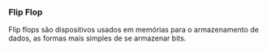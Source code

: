 ### Flip Flop
 Flip flops são dispositivos usados em memórias para o armazenamento de dados, as formas mais simples de se armazenar bits.
